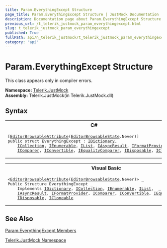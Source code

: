 ```yaml
---
title: Param.EverythingExcept Structure
page_title: Param.EverythingExcept Structure | JustMock Documentation
description: Documentation page about Param.EverythingExcept Structure.
previous_url: /t_telerik_justmock_param_everythingexcept.html
slug: t_telerik_justmock_param_everythingexcept
published: True
fullPath: api/n_telerik_justmock/t_telerik_justmock_param_everythingexcept/t_telerik_justmock_param_everythingexcept
category: "api"
---
```


# Param.EverythingExcept Structure



This class appears only in compiler errors.


 **Namespace:**  [Telerik.JustMock](n_telerik_justmock) <br> **Assembly:** Telerik.JustMock(in Telerik.JustMock.dll)
## Syntax


<div id="syntaxCodeBlocks" class="code"><span codeLanguage="CSharp"><table><tr><th>C#</th></tr><tr><td><pre xml:space="preserve">[<a href="https://msdn2.microsoft.com/en-us/library/8a045wyx" target="_blank">EditorBrowsableAttribute</a>(<a href="https://msdn2.microsoft.com/en-us/library/3adcxf3z" target="_blank">EditorBrowsableState</a>.Never)]
<span class="keyword">public</span> <span class="keyword">struct</span> <span class="identifier">EverythingExcept</span> : <a href="https://msdn2.microsoft.com/en-us/library/9dhwsays" target="_blank">IDictionary</a>, 
	<a href="https://msdn2.microsoft.com/en-us/library/b1ht6113" target="_blank">ICollection</a>, <a href="https://msdn2.microsoft.com/en-us/library/h1x9x1b1" target="_blank">IEnumerable</a>, <a href="https://msdn2.microsoft.com/en-us/library/30ft6hw7" target="_blank">IList</a>, <a href="https://msdn2.microsoft.com/en-us/library/ft8a6455" target="_blank">IAsyncResult</a>, <a href="https://msdn2.microsoft.com/en-us/library/efh2ww9y" target="_blank">IFormatProvider</a>, 
	<a href="https://msdn2.microsoft.com/en-us/library/twxabsb7" target="_blank">IComparer</a>, <a href="https://msdn2.microsoft.com/en-us/library/tyz9cd4z" target="_blank">IConvertible</a>, <a href="https://msdn2.microsoft.com/en-us/library/ms132038" target="_blank">IEqualityComparer</a>, <a href="https://msdn2.microsoft.com/en-us/library/aax125c9" target="_blank">IDisposable</a>, <a href="https://msdn2.microsoft.com/en-us/library/hdf3zaf2" target="_blank">ICloneable</a></pre></td></tr></table></span><span codeLanguage="VisualBasicDeclaration"><table><tr><th>Visual Basic</th></tr><tr><td><pre xml:space="preserve">&lt;<a href="https://msdn2.microsoft.com/en-us/library/8a045wyx" target="_blank">EditorBrowsableAttribute</a>(<a href="https://msdn2.microsoft.com/en-us/library/3adcxf3z" target="_blank">EditorBrowsableState</a>.Never)&gt; _
<span class="keyword">Public</span> <span class="keyword">Structure</span> <span class="identifier">EverythingExcept</span> _
	<span class="keyword">Implements</span> <a href="https://msdn2.microsoft.com/en-us/library/9dhwsays" target="_blank">IDictionary</a>, <a href="https://msdn2.microsoft.com/en-us/library/b1ht6113" target="_blank">ICollection</a>, <a href="https://msdn2.microsoft.com/en-us/library/h1x9x1b1" target="_blank">IEnumerable</a>, <a href="https://msdn2.microsoft.com/en-us/library/30ft6hw7" target="_blank">IList</a>,  _
	<a href="https://msdn2.microsoft.com/en-us/library/ft8a6455" target="_blank">IAsyncResult</a>, <a href="https://msdn2.microsoft.com/en-us/library/efh2ww9y" target="_blank">IFormatProvider</a>, <a href="https://msdn2.microsoft.com/en-us/library/twxabsb7" target="_blank">IComparer</a>, <a href="https://msdn2.microsoft.com/en-us/library/tyz9cd4z" target="_blank">IConvertible</a>, <a href="https://msdn2.microsoft.com/en-us/library/ms132038" target="_blank">IEqualityComparer</a>,  _
	<a href="https://msdn2.microsoft.com/en-us/library/aax125c9" target="_blank">IDisposable</a>, <a href="https://msdn2.microsoft.com/en-us/library/hdf3zaf2" target="_blank">ICloneable</a></pre></td></tr></table></span></div>


## See Also



 [Param.EverythingExcept Members](allmembers_t_telerik_justmock_param_everythingexcept) 

 [Telerik.JustMock Namespace](n_telerik_justmock) 




